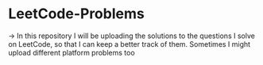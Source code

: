 # LeetCode-Problems
-> In this repository I will be uploading the solutions to the questions I solve on LeetCode, so that I can keep a better track of them. Sometimes I might upload different platform problems too  
